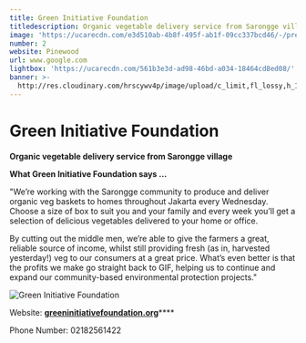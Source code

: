 ```yaml
---
title: Green Initiative Foundation
titledescription: Organic vegetable delivery service from Sarongge village
image: 'https://ucarecdn.com/e3d510ab-4b8f-495f-ab1f-09cc337bcd46/-/preview/'
number: 2
website: Pinewood
url: www.google.com
lightbox: 'https://ucarecdn.com/561b3e3d-ad98-46bd-a034-18464cd8ed08/'
banner: >-
  http://res.cloudinary.com/hrscywv4p/image/upload/c_limit,fl_lossy,h_1500,w_2000,f_auto,q_auto/v1/1378019/kilarov-zaneit-634702-unsplash_zfrfwx.jpg
---
```

# Green Initiative Foundation

**Organic vegetable delivery service from Sarongge village**

**What Green Initiative Foundation says ...**

"We’re working with the Sarongge community to produce and deliver organic veg baskets to homes throughout Jakarta every Wednesday. Choose a size of box to suit you and your family and every week you’ll get a selection of delicious vegetables delivered to your home or office.

By cutting out the middle men, we’re able to give the farmers a great, reliable source of income, whilst still providing fresh (as in, harvested yesterday!) veg to our consumers at a great price. What’s even better is that the profits we make go straight back to GIF, helping us to continue and expand our community-based environmental protection projects."

![Green Initiative Foundation](https://ucarecdn.com/3b994944-aeab-43a0-84fa-67dc3cfae110/ "Green Initiative Foundation")

Website: [**greeninitiativefoundation.org**](greeninitiativefoundation.org)****

Phone Number: 02182561422
